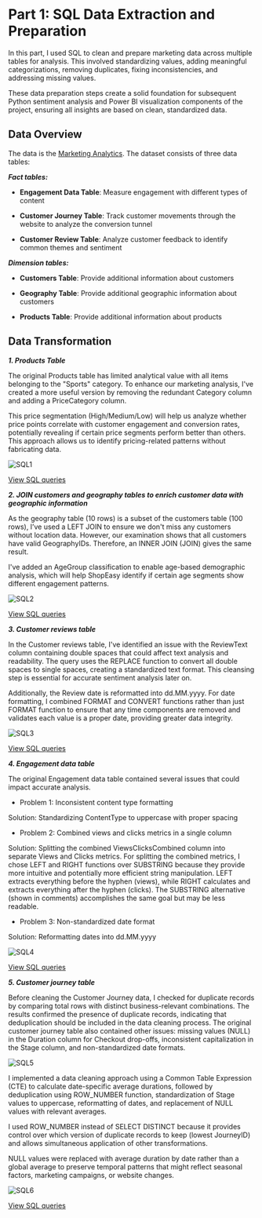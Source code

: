 # Part 1: SQL Data Extraction and Preparation

In this part, I used SQL to clean and prepare marketing data across multiple tables for analysis. This involved standardizing values, adding meaningful categorizations, removing duplicates, fixing inconsistencies, and addressing missing values.

These data preparation steps create a solid foundation for subsequent Python sentiment analysis and Power BI visualization components of the project, ensuring all insights are based on clean, standardized data.

## Data Overview

The data is the [Marketing Analytics](https://github.com/Satori-NgN/Marketing-Analysis/blob/7651ec757175241b5e16b3048ca9564cabed0f31/project-materials/PortfolioProject_MarketingAnalytics.bak).
The dataset consists of three data tables:

_**Fact tables:**_

- **Engagement Data Table**: Measure engagement with different types of content  

- **Customer Journey Table**: Track customer movements through the website to analyze the conversion tunnel 

- **Customer Review Table**: Analyze customer feedback to identify common themes and sentiment 

_**Dimension tables:**_ 

- **Customers Table**: Provide additional information about customers 

- **Geography Table**: Provide additional geographic information about customers 

- **Products Table**: Provide additional information about products

## Data Transformation

_**1. Products Table**_

The original Products table has limited analytical value with all items belonging to the "Sports" category. To enhance our marketing analysis, I've created a more useful version by removing the redundant Category column and adding a PriceCategory column. 

This price segmentation (High/Medium/Low) will help us analyze whether price points correlate with customer engagement and conversion rates, potentially revealing if certain price segments perform better than others. This approach allows us to identify pricing-related patterns without fabricating data. 

![SQL1](https://github.com/Satori-NgN/Marketing-Analysis/blob/2c6515552786f5eead5bcec613283f33df812f4c/sql/image/sql1.png)

[View SQL queries](https://github.com/Satori-NgN/Marketing-Analysis/blob/2602d497f586e127ef8b542beff533b0c7fdaf3b/sql/SQL-Dim_Products.sql)

_**2. JOIN customers and geography tables to enrich customer data with geographic information**_ 

As the geography table (10 rows) is a subset of the customers table (100 rows), I’ve used a LEFT JOIN to ensure we don't miss any customers without location data. However, our examination shows that all customers have valid GeographyIDs. Therefore, an INNER JOIN (JOIN) gives the same result. 

I've added an AgeGroup classification to enable age-based demographic analysis, which will help ShopEasy identify if certain age segments show different engagement patterns. 

![SQL2](https://github.com/Satori-NgN/Marketing-Analysis/blob/2c6515552786f5eead5bcec613283f33df812f4c/sql/image/sql2.png)

[View SQL queries](https://github.com/Satori-NgN/Marketing-Analysis/blob/2602d497f586e127ef8b542beff533b0c7fdaf3b/sql/SQL-%20Dim_Customers.sql)

_**3. Customer reviews table**_

In the Customer reviews table, I've identified an issue with the ReviewText column containing double spaces that could affect text analysis and readability. The query uses the REPLACE function to convert all double spaces to single spaces, creating a standardized text format. This cleansing step is essential for accurate sentiment analysis later on. 

Additionally, the Review date is reformatted into dd.MM.yyyy. For date formatting, I combined FORMAT and CONVERT functions rather than just FORMAT function to ensure that any time components are removed and validates each value is a proper date, providing greater data integrity. 

![SQL3](https://github.com/Satori-NgN/Marketing-Analysis/blob/2c6515552786f5eead5bcec613283f33df812f4c/sql/image/sql3.png)

[View SQL queries](https://github.com/Satori-NgN/Marketing-Analysis/blob/2602d497f586e127ef8b542beff533b0c7fdaf3b/sql/SQL-Fact_Customer_Reviews.sql)

_**4. Engagement data table**_

The original Engagement data table contained several issues that could impact accurate analysis. 

- Problem 1: Inconsistent content type formatting 

Solution: Standardizing ContentType to uppercase with proper spacing 

- Problem 2: Combined views and clicks metrics in a single column 

Solution: Splitting the combined ViewsClicksCombined column into separate Views and Clicks metrics. For splitting the combined metrics, I chose LEFT and RIGHT functions over SUBSTRING because they provide more intuitive and potentially more efficient string manipulation. LEFT extracts everything before the hyphen (views), while RIGHT calculates and extracts everything after the hyphen (clicks). The SUBSTRING alternative (shown in comments) accomplishes the same goal but may be less readable. 

- Problem 3: Non-standardized date format 

Solution: Reformatting dates into dd.MM.yyyy 

![SQL4](https://github.com/Satori-NgN/Marketing-Analysis/blob/2c6515552786f5eead5bcec613283f33df812f4c/sql/image/sql4.png)

[View SQL queries](https://github.com/Satori-NgN/Marketing-Analysis/blob/2602d497f586e127ef8b542beff533b0c7fdaf3b/sql/SQL-Fact_Engagement_Data.sql)

_**5. Customer journey table**_

Before cleaning the Customer Journey data, I checked for duplicate records by comparing total rows with distinct business-relevant combinations. The results confirmed the presence of duplicate records, indicating that deduplication should be included in the data cleaning process. The original customer journey table also contained other issues: missing values (NULL) in the Duration column for Checkout drop-offs, inconsistent capitalization in the Stage column, and non-standardized date formats.

![SQL5](https://github.com/Satori-NgN/Marketing-Analysis/blob/2c6515552786f5eead5bcec613283f33df812f4c/sql/image/sql5.png)

I implemented a data cleaning approach using a Common Table Expression (CTE) to calculate date-specific average durations, followed by deduplication using ROW_NUMBER function, standardization of Stage values to uppercase, reformatting of dates, and replacement of NULL values with relevant averages. 

I used ROW_NUMBER instead of SELECT DISTINCT because it provides control over which version of duplicate records to keep (lowest JourneyID) and allows simultaneous application of other transformations. 

NULL values were replaced with average duration by date rather than a global average to preserve temporal patterns that might reflect seasonal factors, marketing campaigns, or website changes. 

![SQL6](https://github.com/Satori-NgN/Marketing-Analysis/blob/2c6515552786f5eead5bcec613283f33df812f4c/sql/image/sql6.png)

[View SQL queries](https://github.com/Satori-NgN/Marketing-Analysis/blob/2602d497f586e127ef8b542beff533b0c7fdaf3b/sql/SQL-Fact_Customer_Journey.sql)
